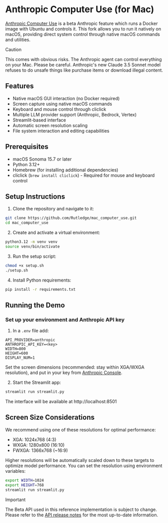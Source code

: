 # Anthropic Computer Use (for Mac)

[Anthropic Computer Use](https://github.com/anthropics/anthropic-quickstarts/blob/main/computer-use-demo/README.md) is a beta Anthropic feature which runs a Docker image with Ubuntu and controls it. This fork allows you to run it natively on macOS, providing direct system control through native macOS commands and utilities.

> [!CAUTION]
> This comes with obvious risks. The Anthropic agent can control everything on your Mac. Please be careful.
> Anthropic's new Claude 3.5 Sonnet model refuses to do unsafe things like purchase items or download illegal content.

## Features

- Native macOS GUI interaction (no Docker required)
- Screen capture using native macOS commands
- Keyboard and mouse control through cliclick
- Multiple LLM provider support (Anthropic, Bedrock, Vertex)
- Streamlit-based interface
- Automatic screen resolution scaling
- File system interaction and editing capabilities

## Prerequisites

- macOS Sonoma 15.7 or later
- Python 3.12+
- Homebrew (for installing additional dependencies)
- cliclick (`brew install cliclick`) - Required for mouse and keyboard control

## Setup Instructions

1. Clone the repository and navigate to it:

```bash
git clone https://github.com/Rutledge/mac_computer_use.git
cd mac_computer_use
```

2. Create and activate a virtual environment:

```bash
python3.12 -m venv venv
source venv/bin/activate
```

3. Run the setup script:

```bash
chmod +x setup.sh
./setup.sh
```

4. Install Python requirements:

```bash
pip install -r requirements.txt
```

## Running the Demo

### Set up your environment and Anthropic API key

1. In a `.env` file add:

```
API_PROVIDER=anthropic
ANTHROPIC_API_KEY=<key>
WIDTH=800
HEIGHT=600
DISPLAY_NUM=1
```

Set the screen dimensions (recommended: stay within XGA/WXGA resolution), and put in your key from [Anthropic Console](https://console.anthropic.com/settings/keys).

2. Start the Streamlit app:

```bash
streamlit run streamlit.py
```

The interface will be available at http://localhost:8501

## Screen Size Considerations

We recommend using one of these resolutions for optimal performance:

-   XGA: 1024x768 (4:3)
-   WXGA: 1280x800 (16:10)
-   FWXGA: 1366x768 (~16:9)

Higher resolutions will be automatically scaled down to these targets to optimize model performance. You can set the resolution using environment variables:

```bash
export WIDTH=1024
export HEIGHT=768
streamlit run streamlit.py
```

> [!IMPORTANT]
> The Beta API used in this reference implementation is subject to change. Please refer to the [API release notes](https://docs.anthropic.com/en/release-notes/api) for the most up-to-date information.
